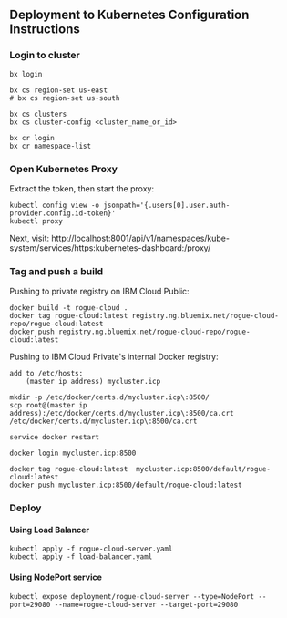 
## Deployment to Kubernetes Configuration Instructions

### Login to cluster 

```
bx login

bx cs region-set us-east
# bx cs region-set us-south

bx cs clusters
bx cs cluster-config <cluster_name_or_id>

bx cr login
bx cr namespace-list
```



### Open Kubernetes Proxy

Extract the token, then start the proxy:
```
kubectl config view -o jsonpath='{.users[0].user.auth-provider.config.id-token}'
kubectl proxy 
```

Next, visit: http://localhost:8001/api/v1/namespaces/kube-system/services/https:kubernetes-dashboard:/proxy/


### Tag and push a build

Pushing to private registry on IBM Cloud Public:
```
docker build -t rogue-cloud .
docker tag rogue-cloud:latest registry.ng.bluemix.net/rogue-cloud-repo/rogue-cloud:latest
docker push registry.ng.bluemix.net/rogue-cloud-repo/rogue-cloud:latest
```

Pushing to IBM Cloud Private's internal Docker registry:
```
add to /etc/hosts:
	(master ip address) mycluster.icp

mkdir -p /etc/docker/certs.d/mycluster.icp\:8500/
scp root@(master ip address):/etc/docker/certs.d/mycluster.icp\:8500/ca.crt  /etc/docker/certs.d/mycluster.icp\:8500/ca.crt

service docker restart

docker login mycluster.icp:8500 

docker tag rogue-cloud:latest  mycluster.icp:8500/default/rogue-cloud:latest
docker push mycluster.icp:8500/default/rogue-cloud:latest
```




###  Deploy

#### Using Load Balancer
```
kubectl apply -f rogue-cloud-server.yaml
kubectl apply -f load-balancer.yaml
```

#### Using NodePort service
```
kubectl expose deployment/rogue-cloud-server --type=NodePort --port=29080 --name=rogue-cloud-server --target-port=29080
```
